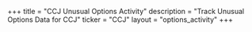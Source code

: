 +++
title = "CCJ Unusual Options Activity"
description = "Track Unusual Options Data for CCJ"
ticker = "CCJ"
layout = "options_activity"
+++

